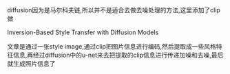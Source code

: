 
diffusion因为是马尔科夫链,所以并不是适合去做去噪处理的方法,这里添加了clip做
 
 Inversion-Based Style Transfer with Diffusion Models


文章是通过一张style image,通过clip把图片信息进行编码,然后提取成一些风格特征信息,再经过diffusion中的u-net来去把提取的clip信息进行传递加噪和去噪,最后就生成照片信息了